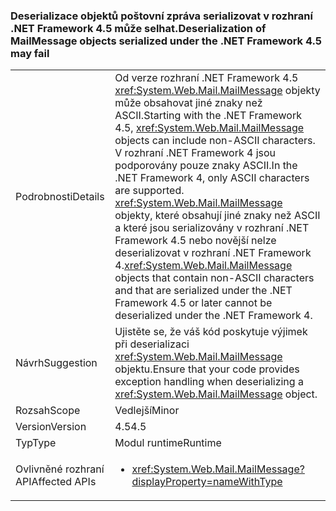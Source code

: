 ### <a name="deserialization-of-mailmessage-objects-serialized-under-the-net-framework-45-may-fail"></a><span data-ttu-id="bf7eb-101">Deserializace objektů poštovní zpráva serializovat v rozhraní .NET Framework 4.5 může selhat.</span><span class="sxs-lookup"><span data-stu-id="bf7eb-101">Deserialization of MailMessage objects serialized under the .NET Framework 4.5 may fail</span></span>

|   |   |
|---|---|
|<span data-ttu-id="bf7eb-102">Podrobnosti</span><span class="sxs-lookup"><span data-stu-id="bf7eb-102">Details</span></span>|<span data-ttu-id="bf7eb-103">Od verze rozhraní .NET Framework 4.5 <xref:System.Web.Mail.MailMessage> objekty může obsahovat jiné znaky než ASCII.</span><span class="sxs-lookup"><span data-stu-id="bf7eb-103">Starting with the .NET Framework 4.5, <xref:System.Web.Mail.MailMessage> objects can include non-ASCII characters.</span></span> <span data-ttu-id="bf7eb-104">V rozhraní .NET Framework 4 jsou podporovány pouze znaky ASCII.</span><span class="sxs-lookup"><span data-stu-id="bf7eb-104">In the .NET Framework 4, only ASCII characters are supported.</span></span> <span data-ttu-id="bf7eb-105"><xref:System.Web.Mail.MailMessage> objekty, které obsahují jiné znaky než ASCII a které jsou serializovány v rozhraní .NET Framework 4.5 nebo novější nelze deserializovat v rozhraní .NET Framework 4.</span><span class="sxs-lookup"><span data-stu-id="bf7eb-105"><xref:System.Web.Mail.MailMessage> objects that contain non-ASCII characters and that are serialized under the .NET Framework 4.5 or later cannot be deserialized under the .NET Framework 4.</span></span>|
|<span data-ttu-id="bf7eb-106">Návrh</span><span class="sxs-lookup"><span data-stu-id="bf7eb-106">Suggestion</span></span>|<span data-ttu-id="bf7eb-107">Ujistěte se, že váš kód poskytuje výjimek při deserializaci <xref:System.Web.Mail.MailMessage> objektu.</span><span class="sxs-lookup"><span data-stu-id="bf7eb-107">Ensure that your code provides exception handling when deserializing a <xref:System.Web.Mail.MailMessage> object.</span></span>|
|<span data-ttu-id="bf7eb-108">Rozsah</span><span class="sxs-lookup"><span data-stu-id="bf7eb-108">Scope</span></span>|<span data-ttu-id="bf7eb-109">Vedlejší</span><span class="sxs-lookup"><span data-stu-id="bf7eb-109">Minor</span></span>|
|<span data-ttu-id="bf7eb-110">Version</span><span class="sxs-lookup"><span data-stu-id="bf7eb-110">Version</span></span>|<span data-ttu-id="bf7eb-111">4.5</span><span class="sxs-lookup"><span data-stu-id="bf7eb-111">4.5</span></span>|
|<span data-ttu-id="bf7eb-112">Typ</span><span class="sxs-lookup"><span data-stu-id="bf7eb-112">Type</span></span>|<span data-ttu-id="bf7eb-113">Modul runtime</span><span class="sxs-lookup"><span data-stu-id="bf7eb-113">Runtime</span></span>|
|<span data-ttu-id="bf7eb-114">Ovlivněné rozhraní API</span><span class="sxs-lookup"><span data-stu-id="bf7eb-114">Affected APIs</span></span>|<ul><li><xref:System.Web.Mail.MailMessage?displayProperty=nameWithType></li></ul>|

